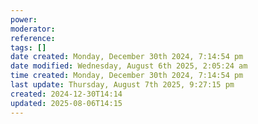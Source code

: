 ```yaml
---
power: 
moderator: 
reference: 
tags: []
date created: Monday, December 30th 2024, 7:14:54 pm
date modified: Wednesday, August 6th 2025, 2:05:24 am
time created: Monday, December 30th 2024, 7:14:54 pm
last update: Thursday, August 7th 2025, 9:27:15 pm
created: 2024-12-30T14:14
updated: 2025-08-06T14:15
---
```

